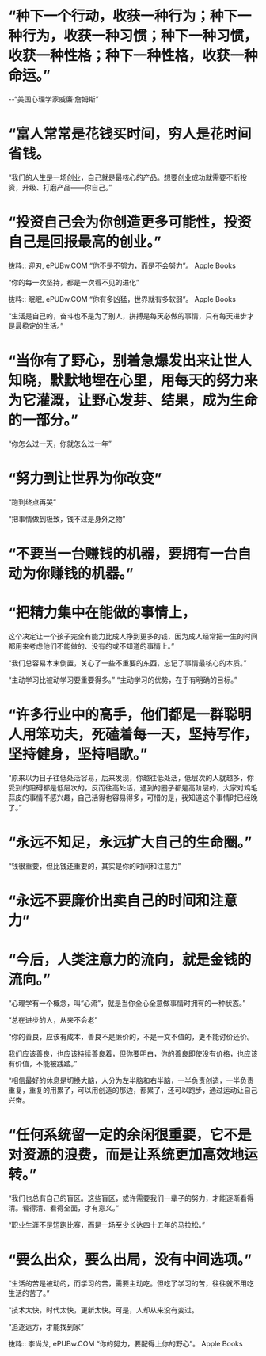 # “种下一个行动，收获一种行为；种下一种行为，收获一种习惯；种下一种习惯，收获一种性格；种下一种性格，收获一种命运。”
--“美国心理学家威廉·詹姆斯”
# “富人常常是花钱买时间，穷人是花时间省钱。

“我们的人生是一场创业，自己就是最核心的产品。想要创业成功就需要不断投资，升级、打磨产品——你自己。”
# “投资自己会为你创造更多可能性，投资自己是回报最高的创业。”

抜粋:: 迎刃, ePUBw.COM  “你不是不努力，而是不会努力”。 Apple Books  


“你的每一次坚持，都是一次看不见的进化”

抜粋:: 眠眠, ePUBw.COM  “你有多凶猛，世界就有多软弱”。 Apple Books  

“生活是自己的，奋斗也不是为了别人，拼搏是每天必做的事情，只有每天进步才是最稳定的生活。”

# “当你有了野心，别着急爆发出来让世人知晓，默默地埋在心里，用每天的努力来为它灌溉，让野心发芽、结果，成为生命的一部分。”

“你怎么过一天，你就怎么过一年”

# “努力到让世界为你改变”

“跑到终点再哭”

“把事情做到极致，钱不过是身外之物”

# “不要当一台赚钱的机器，要拥有一台自动为你赚钱的机器。”

# “把精力集中在能做的事情上，
这个决定让一个孩子完全有能力比成人挣到更多的钱，因为成人经常把一生的时间都用来考虑他们不能做的、没有的或不知道的事情上。”

“我们总容易本末倒置，关心了一些不重要的东西，忘记了事情最核心的本质。”

“主动学习比被动学习要重要得多。”
“主动学习的优势，在于有明确的目标。”

# “许多行业中的高手，他们都是一群聪明人用笨功夫，死磕着每一天，坚持写作，坚持健身，坚持唱歌。”

“原来以为日子往低处活容易，后来发现，你越往低处活，低层次的人就越多，你受到的阻碍都是低层次的，反而往高处活，遇到的圈子都是高阶层的，大家对鸡毛蒜皮的事情不感兴趣，自己活得也容易得多，可惜的是，我知道这个事情时已经晚了。”

# “永远不知足，永远扩大自己的生命圈。”

“钱很重要，但比钱还重要的，其实是你的时间和注意力”

# “永远不要廉价出卖自己的时间和注意力”

# “今后，人类注意力的流向，就是金钱的流向。”

“心理学有一个概念，叫“心流”，就是当你全心全意做事情时拥有的一种状态。”

“总在进步的人，从来不会老”

“你的善良，应该有成本，善良不是廉价的，不是一文不值的，更不能讨价还价。

我们应该善良，也应该持续善良着，但你要明白，你的善良即使没有价格，也应该有价值，不能被践踏。”

“相信最好的休息是切换大脑，人分为左半脑和右半脑，一半负责创造，一半负责重复，重复的用累了，可以用创造的那边，都累了，还可以跑步，通过运动让自己兴奋。

# “任何系统留一定的余闲很重要，它不是对资源的浪费，而是让系统更加高效地运转。”

“我们也总有自己的盲区。这些盲区，或许需要我们一辈子的努力，才能逐渐看得清。看得清、看得全面，才有意义。”

“职业生涯不是短跑比赛，而是一场至少长达四十五年的马拉松。”

# “要么出众，要么出局，没有中间选项。”

“生活的苦是被动的，而学习的苦，需要主动吃。但吃了学习的苦，往往就不用吃生活的苦了。”

“技术太快，时代太快，更新太快。可是，人却从来没有变过。

“追逐远方，才能找到家”

抜粋:: 李尚龙, ePUBw.COM  “你的努力，要配得上你的野心”。 Apple Books  
